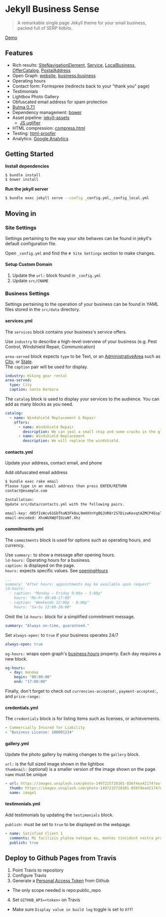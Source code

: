 # Jekyll Business Sense

> A remarkable single page Jekyll theme for your small business, packed full of SERP tidbits.

[Demo](http://jekyll-business-sense.burden.cc)

## Features
- Rich results: [SiteNavigationElement](https://schema.org/SiteNavigationElement), [Service](https://schema.org/Service), [LocalBusiness](https://schema.org/LocalBusiness), [OfferCatalog](https://schema.org/OfferCatalog), [PostalAddress](https://schema.org/PostalAddress)
- Open Graph:  [website](https://developers.facebook.com/docs/reference/opengraph/object-type/website), [business.business](https://developers.facebook.com/docs/reference/opengraph/object-type/business.business/)
- Operating hours
- Contact form: Formspree (redirects back to your "thank you" page)
- Testimonials
- Lightbox Photo Gallery
- Obfuscated email address for spam protection
- [Bulma 0.7.1](https://github.com/jgthms/bulma/tree/0.7.1)
- Dependency management: [bower](https://bower.io)
- Asset pipeline: [jekyll-assets](https://rubygems.org/gems/jekyll-assets)
  - [JS uglifier](https://rubygems.org/gems/uglifier/versions/3.2.0)
- HTML compression: [compress.html](http://jch.penibelst.de/)
- Testing: [html-proofer](https://github.com/gjtorikian/html-proofer)
- Analytics: [Google Analytics](https://www.google.com/analytics/)

## Getting Started
**Install dependencies**
```sh
$ bundle install
$ bower install
```
**Run the jekyll server**
```sh
$ bundle exec jekyll serve --config _config.yml,_config_local.yml
```

## Moving in

### Site Settings

Settings pertaining to the way your site behaves can be found in jekyll's default configuration file.

Open `_config.yml` and find the `# Site Settings` section to make changes.

#### Setup Custom Domain

1. Update the `url:` block found in `_config.yml`
2. Update `src/CNAME`

### Business Settings

Settings pertaining to the operation of your business can be found in YAML files stored in the `src/data` directory.

#### services.yml

The `services` block contains your business's service offers.

Use `industry` to describe a high-level overview of your business (e.g. Pest Control, Windshield Repair, Communication)

`area-served` block expects `type` to be Text, or an [AdministrativeArea](https://schema.org/AdministrativeArea) such as [City](https://schema.org/City), or [State](https://schema.org/State).  
The `caption` pair will be used for display.
```yaml
industry: Hiking gear rental
area-served:
  type: City
  caption: Santa Barbara
```

The `catalog` block is used to display your services to the audience. You can add as many blocks as you need.
```yaml
catalog:
  - name: Windshield Replacement & Repair
    offers:
      - name: Windshield Repair
        description: We can seal a small chip and some cracks in the glass.
      - name: Windshield Replacement
        description: We will replace the windshield.
```

#### contacts.yml

Update your address, contact email, and phone

Add obfuscated email address
```sh
$ bundle exec rake email
Please type in an email address then press ENTER/RETURN
contact@example.com

Installation:
Update src/data/contacts.yml with the following pairs.

email-key: d05fIsWcv61GbThaN3FkOuL9mHXVnYgBQJUR8r2S7DizwKexqtAZMCP4Eoplyj
email-encoded: XhxWUXW@fIUzaNf.Xhz
```
#### commitments.yml

The `commitments` block is used for options such as operating hours, and currency.

Use `summary:` to show a message after opening hours.  
`ld-hours:` Operating hours for a business.  
`caption:` is  displayed on the page.  
`hours:` expects specific values. See [openingHours](https://schema.org/openingHours)

```yaml
...
summary: "After hours: appointments may be available upon request"
ld-hours:
  - caption: "Monday – Friday 9:00a – 5:00p"
    hours: "Mo-Fr 09:00-17:00"
  - caption: "Weekends 12:00p - 8:00p"
    hours: "Sa-Su 12:00-20:00"
```

Omit the `ld-hours:` block for a simplified commitment message.

```yaml
summary: "Always on-time, guaranteed."
```

Set `always-open:` to `true` if your business operates 24/7
```yaml
always-open: true
```

`og-hours:` wraps open graph's [business:hours](https://developers.facebook.com/docs/reference/opengraph/object-type/business.business/) property. Each day requires a new block.
```yaml
og-hours:
  - day: monday
    begin: "09:00:00"
    end: "17:00:00"
```

Finally, don't forget to check out `currencies-accepted:`, `payment-accepted:`, and `price-range:`

#### credentials.yml

The `credentials` block is for listing items such as licenses, or achievements.

```yaml
- Commercially Insured for Liability
- "Business License: 100001234"
```

#### gallery.yml

Update the photo gallery by making changes to the `gallery` block.

`url:` is the full sized image shown in the lightbox  
`thumbnail:` (optional) is a smaller version of the image shown on the page.  
`name` must be unique

```yaml
- url: https://images.unsplash.com/photo-1497215728101-856f4ea42174?auto=format&fit=crop&w=1350&q=60&cs=tinysrgb
  thumb: https://images.unsplash.com/photo-1497215728101-856f4ea42174?dpr=1&auto=format&fit=crop&w=640&q=80&cs=tinysrgb
  name: image1
```

#### testimonials.yml

Add testimonials by updating the `testimonials` block.

`publish:` must be set to `true` to be displayed on the webpage.

```yaml
- name: Satisfied Client 1
  comments: Mi facilisis platea natoque eu, montes tincidunt nostra praesent ornare non sociis dignissim.
  publish: true
```

## Deploy to Github Pages from Travis
1. Point Travis to repository
2. Configure Travis
3. Generate a [Personal Access Token](https://github.com/settings/tokens) from Github
  - The only scope needed is repo:public_repo
4. Set `GITHUB_API=<token>` on Travis
  - Make sure `Display value in build log` toggle is set to `Off`!
